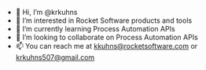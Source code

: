 - 👋 Hi, I’m @krkuhns
- 👀 I’m interested in Rocket Software products and tools
- 🌱 I’m currently learning Process Automation APIs
- 💞️ I’m looking to collaborate on Process Automation APIs
- 📫 You can reach me at kkuhns@rocketsoftware.com or krkuhns507@gmail.com

<!---
krkuhns/krkuhns is a ✨ special ✨ repository because its `README.md` (this file) appears on your GitHub profile.
You can click the Preview link to take a look at your changes.
--->
